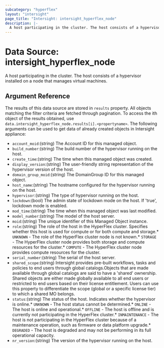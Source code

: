 ```yaml
---
subcategory: "hyperflex"
layout: "intersight"
page_title: "Intersight: intersight_hyperflex_node"
description: |-
  A host participating in the cluster. The host consists of a hypervisor installed on a node that manages virtual machines.
---
```


# Data Source: intersight_hyperflex_node
A host participating in the cluster. The host consists of a hypervisor installed on a node that manages virtual machines.
## Argument Reference
The results of this data source are stored in `results` property.
All objects matching the filter criteria are fetched through pagination.
To access the ith object of the results obtained, use `data.intersight_hyperflex_node.results[i].<propertyname>`.
The following arguments can be used to get data of already created objects in Intersight appliance:
* `account_moid`:(string) The Account ID for this managed object. 
* `build_number`:(string) The build number of the hypervisor running on the host. 
* `create_time`:(string) The time when this managed object was created. 
* `display_version`:(string) The user-friendly string representation of the hypervisor version of the host. 
* `domain_group_moid`:(string) The DomainGroup ID for this managed object. 
* `host_name`:(string) The hostname configured for the hypervisor running on the host. 
* `hypervisor`:(string) The type of hypervisor running on the host. 
* `lockdown`:(bool) The admin state of lockdown mode on the host. If 'true', lockdown mode is enabled. 
* `mod_time`:(string) The time when this managed object was last modified. 
* `model_number`:(string) The model of the host server. 
* `moid`:(string) The unique identifier of this Managed Object instance. 
* `role`:(string) The role of the host in the HyperFlex cluster. Specifies whether this host is used for compute or for both compute and storage.* `UNKNOWN` - The role of the HyperFlex cluster node is not known.* `STORAGE` - The HyperFlex cluster node provides both storage and compute resources for the cluster.* `COMPUTE` - The HyperFlex cluster node provides compute resources for the cluster. 
* `serial_number`:(string) The serial of the host server. 
* `shared_scope`:(string) Intersight provides pre-built workflows, tasks and policies to end users through global catalogs.Objects that are made available through global catalogs are said to have a 'shared' ownership. Shared objects are either made globally available to all end users or restricted to end users based on their license entitlement. Users can use this property to differentiate the scope (global or a specific license tier) to which a shared MO belongs. 
* `status`:(string) The status of the host. Indicates whether the hypervisor is online.* `UNKNOWN` - The host status cannot be determined.* `ONLINE` - The host is online and operational.* `OFFLINE` - The host is offline and is currently not participating in the HyperFlex cluster.* `INMAINTENANCE` - The host is not participating in the HyperFlex cluster because of a maintenance operation, such as firmware or data platform upgrade.* `DEGRADED` - The host is degraded and may not be performing in its full operational capacity. 
* `nr_version`:(string) The version of the hypervisor running on the host. 
 